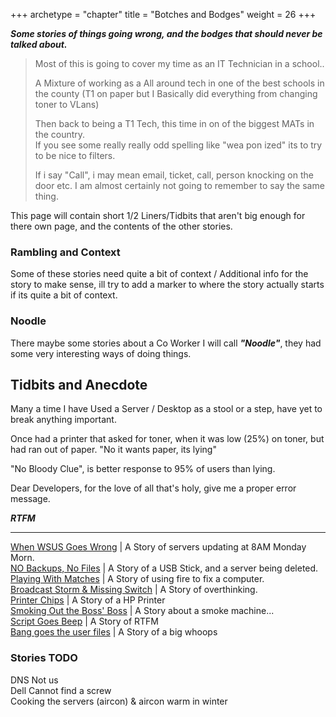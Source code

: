 +++
archetype = "chapter"
title = "Botches and Bodges"
weight = 26
+++

***Some stories of things going wrong, and the bodges that should never be talked about.***  

>Most of this is going to cover my time as an IT Technician in a school..  
>
>A Mixture of working as a All around tech in one of the best schools in the county (T1 on paper but I Basically did everything from changing toner to VLans)  
>
>Then back to being a T1 Tech, this time in on of the biggest MATs in the country.  
> If you see some really really odd spelling like "wea pon ized" its to try to be nice to filters.  
>
> If i say "Call", i may mean email, ticket, call, person knocking on the door etc. I am almost certainly not going to remember to say the same thing.  

This page will contain short 1/2 Liners/Tidbits that aren't big enough for there own page, and the contents of the other stories.

### Rambling and Context  

Some of these stories need quite a bit of context / Additional info for the story to make sense, ill try to add a marker to where the story actually starts if its quite a bit of context.  

### Noodle  

There maybe some stories about a Co Worker I will call ***"Noodle"***, they had some very interesting ways of doing things.  

## Tidbits and Anecdote

Many a time  I have Used a Server / Desktop as a stool or a step, have yet to break anything important.  

Once had a printer that asked for toner, when it was low (25%) on toner, but had ran out of paper. "No it wants paper, its lying"

"No Bloody Clue", is better response to 95% of users than lying.

<!--
I have yet to have a ticket marked "Urgent" that was.

"Script doesn't work", yes it does, you just gave it bad data.  
-->
Dear Developers, for the love of all that's holy, give me a proper error message.

***RTFM***

---

[When WSUS Goes Wrong](../../whoops/8amserver/) | A Story of servers updating at 8AM Monday Morn.  
[NO Backups, No Files](../../whoops/usbserver/) | A Story of a USB Stick, and a server being deleted.  
[Playing With Matches](../../whoops/FireMuhaha/) | A Story of using fire to fix a computer.  
[Broadcast Storm & Missing Switch](../../whoops/BroadcastStorm/) | A Story of overthinking.  
[Printer Chips](../../whoops/PrinterChip/) | A Story of a HP Printer  
[Smoking Out the Boss' Boss](../../whoops/SmokeyBoi/) | A Story about a smoke machine...  
[Script Goes Beep](../../whoops/ScriptGoesBeep/) | A Story of RTFM  
[Bang goes the user files](../../whoops/IntakeGoesByeBye/) | A Story of a big whoops  

### Stories TODO

DNS Not us  
Dell Cannot find a screw   
Cooking the servers (aircon) & aircon warm in winter  
